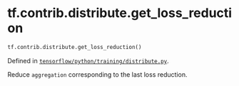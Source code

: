 <div itemscope itemtype="http://developers.google.com/ReferenceObject">
<meta itemprop="name" content="tf.contrib.distribute.get_loss_reduction" />
<meta itemprop="path" content="Stable" />
</div>

# tf.contrib.distribute.get_loss_reduction

``` python
tf.contrib.distribute.get_loss_reduction()
```



Defined in [`tensorflow/python/training/distribute.py`](https://www.tensorflow.org/code/tensorflow/python/training/distribute.py).

Reduce `aggregation` corresponding to the last loss reduction.